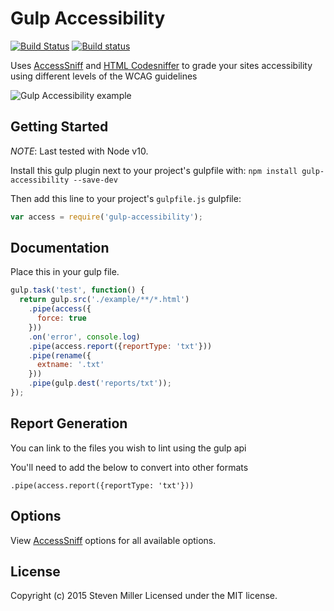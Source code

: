 # Gulp Accessibility
[![Build Status](https://travis-ci.org/yargalot/gulp-accessibility.svg?branch=master)](https://travis-ci.org/yargalot/gulp-accessibility)
[![Build status](https://ci.appveyor.com/api/projects/status/3fa7pmnavulmugj9?svg=true)](https://ci.appveyor.com/project/yargalot/gulp-accessibility)

Uses [AccessSniff](https://github.com/yargalot/AccessSniff) and [HTML Codesniffer](http://github.com/squizlabs/HTML_CodeSniffer) to grade your sites accessibility using different levels of the WCAG guidelines

![Gulp Accessibility example](/img/example.png)

## Getting Started
*NOTE*: Last tested with Node v10.

Install this gulp plugin next to your project's gulpfile with: `npm install gulp-accessibility --save-dev`

Then add this line to your project's `gulpfile.js` gulpfile:

```javascript
var access = require('gulp-accessibility');
```

## Documentation
Place this in your gulp file.

```javascript
gulp.task('test', function() {
  return gulp.src('./example/**/*.html')
    .pipe(access({
      force: true
    }))
    .on('error', console.log)
    .pipe(access.report({reportType: 'txt'}))
    .pipe(rename({
      extname: '.txt'
    }))
    .pipe(gulp.dest('reports/txt'));
});

```

## Report Generation
You can link to the files you wish to lint using the gulp api

You'll need to add the below to convert into other formats
```
.pipe(access.report({reportType: 'txt'}))
```

## Options
View [AccessSniff](https://github.com/yargalot/AccessSniff) options for all available options.  

## License
Copyright (c) 2015 Steven Miller
Licensed under the MIT license.
